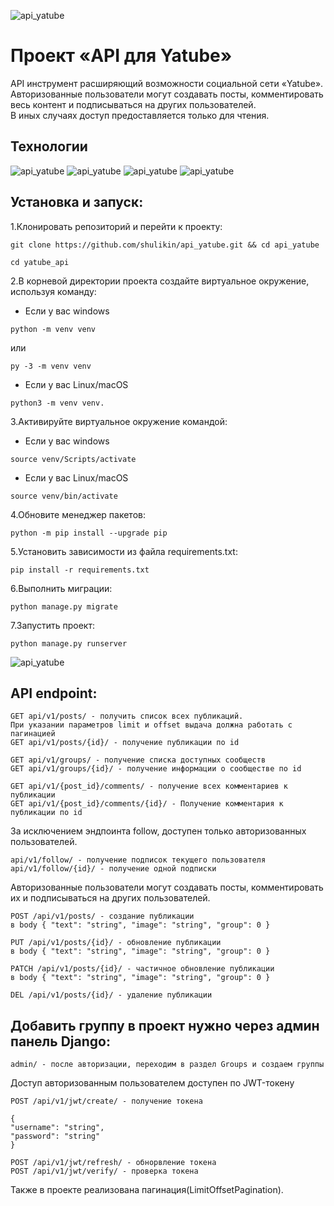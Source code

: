 ![api_yatube](https://shulikin.com/images/Api.png)
# Проект «API для Yatube»
API инструмент расширяющий возможности социальной сети «Yatube».  
Авторизованные пользователи могут создавать посты, комментировать весь контент и подписываться на других пользователей.  
В иных случаях доступ предоставляется только для чтения.  
## Технологии
![api_yatube](https://shulikin.com/images/py.png) ![api_yatube](https://shulikin.com/images/django.png) ![api_yatube](https://shulikin.com/images/jwt.png) ![api_yatube](https://shulikin.com/images/rest.png)
## Установка и запуск:
1.Клонировать репозиторий и перейти к проекту:
```
git clone https://github.com/shulikin/api_yatube.git && cd api_yatube
```
```
cd yatube_api
```
2.В корневой директории проекта создайте виртуальное окружение, используя команду:
- Если у вас windows
```
python -m venv venv
```
  или
```
py -3 -m venv venv
```
- Если у вас Linux/macOS
```
python3 -m venv venv.
```
3.Активируйте виртуальное окружение командой:
- Если у вас windows
```
source venv/Scripts/activate
```
- Если у вас Linux/macOS
```
source venv/bin/activate
```
4.Обновите менеджер пакетов:
```
python -m pip install --upgrade pip
```
5.Установить зависимости из файла requirements.txt:
```
pip install -r requirements.txt
```
6.Выполнить миграции:
```
python manage.py migrate
```
7.Запустить проект:
```
python manage.py runserver
```
![api_yatube](https://shulikin.com/images/ok.png)  

## API endpoint:
```
GET api/v1/posts/ - получить список всех публикаций.
При указании параметров limit и offset выдача должна работать с пагинацией
GET api/v1/posts/{id}/ - получение публикации по id

GET api/v1/groups/ - получение списка доступных сообществ
GET api/v1/groups/{id}/ - получение информации о сообществе по id

GET api/v1/{post_id}/comments/ - получение всех комментариев к публикации
GET api/v1/{post_id}/comments/{id}/ - Получение комментария к публикации по id
```
За исключением эндпоинта follow, доступен только авторизованных пользователей.
```
api/v1/follow/ - получение подписок текущего пользователя
api/v1/follow/{id}/ - получение одной подписки
```
Авторизованные пользователи могут создавать посты, комментировать их и подписываться на других пользователей.
```
POST /api/v1/posts/ - создание публикации
в body { "text": "string", "image": "string", "group": 0 }

PUT /api/v1/posts/{id}/ - обновление публикации
в body { "text": "string", "image": "string", "group": 0 }

PATCH /api/v1/posts/{id}/ - частичное обновление публикации
в body { "text": "string", "image": "string", "group": 0 }

DEL /api/v1/posts/{id}/ - удаление публикации
```
## Добавить группу в проект нужно через админ панель Django:
```
admin/ - после авторизации, переходим в раздел Groups и создаем группы
```
Доступ авторизованным пользователем доступен по JWT-токену
```
POST /api/v1/jwt/create/ - получение токена

{
"username": "string",
"password": "string"
}

POST /api/v1/jwt/refresh/ - обнорвление токена
POST /api/v1/jwt/verify/ - проверка токена
```

Также в проекте реализована пагинация(LimitOffsetPagination).

